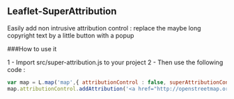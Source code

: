 ## Leaflet-SuperAttribution

Easily add non intrusive attribution control : replace the maybe long copyright text by a little button with a popup

###How to use it 

1 - Import src/super-attribution.js to your project
2 - Then use the following code : 
```javascript
var map = L.map('map',{ attributionControl : false, superAttributionControl : true });
map.attributionControl.addAttribution('<a href="http://openstreetmap.org/copyright">OpenStreetMap</a> contributors')
```

